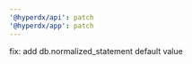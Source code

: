 ```yaml
---
'@hyperdx/api': patch
'@hyperdx/app': patch
---
```


fix: add db.normalized_statement default value
